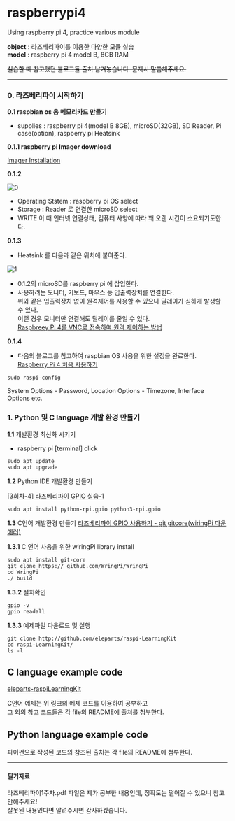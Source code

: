 # raspberrypi4
Using raspberry pi 4, practice various module  
  
**object** : 라즈베리파이를 이용한 다양한 모듈 실습  
**model**  : raspberry pi 4 model B, 8GB RAM

~~실습할 때 참고했던 블로그들 출처 남겨놓습니다. 문제시 말씀해주세요.~~  

___
### 0. 라즈베리파이 시작하기  
**0.1 raspbian os 용 메모리카드 만들기**
- supplies : raspberry pi 4(model B 8GB), microSD(32GB), SD Reader, Pi case(option), raspberry pi Heatsink
  
**0.1.1 raspberry pi Imager download**  
  
[Imager Installation](https://www.raspberrypi.com/software/)
  
**0.1.2**  

![0](https://user-images.githubusercontent.com/100012844/159913733-ff9696a0-877f-4ba5-b172-20b1e78771e9.PNG)

- Operating Ststem : raspberry pi OS select
- Storage : Reader 로 연결한 microSD select
- WRITE  이 때 인터넷 연결상태, 컴퓨터 사양에 따라 꽤 오랜 시간이 소요되기도한다.
  
**0.1.3**  
- Heatsink 를 다음과 같은 위치에 붙여준다.  

 ![1](https://user-images.githubusercontent.com/100012844/159917856-ea2891e1-0308-493a-8cb8-45aeeae9e47c.png)

- 0.1.2의 microSD를 raspberry pi 에 삽입한다.
- 사용하려는 모니터, 키보드, 마우스 등 입출력장치를 연결한다.  
위와 같은 입출력장치 없이 원격제어를 사용할 수 있으나 딜레이가 심하게 발생할 수 있다.  
이런 경우 모니터만 연결해도 딜레이를 줄일 수 있다.  
[Raspbreey Pi 4를 VNC로 접속하여 원격 제어하는 방법](https://webnautes.tistory.com/549?category=759152)  

**0.1.4**  
- 다음의 블로그를 참고하여 raspbian OS 사용을 위한 설정을 완료한다.  
[Raspberry Pi 4 처음 사용하기](https://webnautes.tistory.com/899?category=759152)  

```
sudo raspi-config
```
System Options - Password,  Location Options - Timezone,  Interface Options etc.

### 1. Python 및 C language 개발 환경 만들기
  
**1.1** 개발환경 최신화 시키기  
- raspberry pi [terminal] click  
```Linux
sudo apt update
sudo apt upgrade
```

**1.2** Python IDE 개발환경 만들기
  
[[3회차-4] 라즈베리파이 GPIO 실습-1](https://aisw.tistory.com/21)  

```
sudo apt install python-rpi.gpio python3-rpi.gpio
```

**1.3** C언어 개발환경 만들기
[라즈베리파이 GPIO 사용하기 - git gitcore(wiringPi 다운에러)](https://infinitt.tistory.com/20)  

**1.3.1** C 언어 사용을 위한 wiringPi library install

```
sudo apt install git-core
git clone https:// github.com/WringPi/WringPi
cd WringPi
./ build
```

**1.3.2** 설치확인

```
gpio -v
gpio readall
```

**1.3.3** 예제파일 다운로드 및 실행

```
git clone http://github.com/eleparts/raspi-LearningKit
cd raspi-LearningKit/
ls -l
```

## C language example code
[eleparts-raspiLearningKit](https://github.com/eleparts/raspi-LearningKit)  
  
C언어 예제는 위 링크의 예제 코드를 이용하여 공부하고  
그 외의 참고 코드들은 각 file의 README에 출처를 첨부한다. 

## Python language example code
  
파이썬으로 작성된 코드의 참조된 출처는 각 file의 README에 첨부한다.  

___

#### 필기자료
라즈베리파이1주차.pdf 파일은 제가 공부한 내용인데, 정확도는 떨어질 수 있으니 참고만해주세요!  
잘못된 내용있다면 알려주시면 감사하겠습니다.
